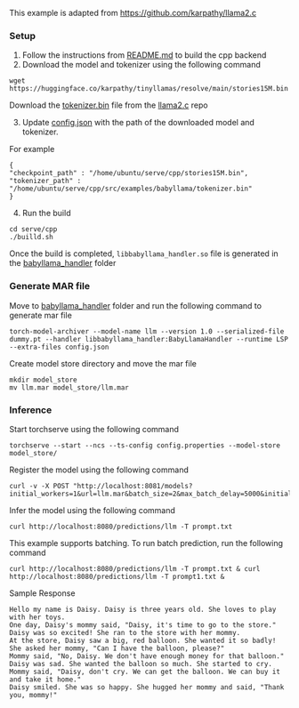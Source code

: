 This example is adapted from https://github.com/karpathy/llama2.c 

### Setup

1. Follow the instructions from [README.md](../../../README.md) to build the cpp backend
2. Download the model and tokenizer using the following command

```
wget https://huggingface.co/karpathy/tinyllamas/resolve/main/stories15M.bin
```
Download the [tokenizer.bin](https://github.com/karpathy/llama2.c/blob/master/tokenizer.bin) file from the [llama2.c](https://github.com/karpathy/llama2.c) repo

3. Update [config.json](config.json) with the path of the downloaded model and tokenizer.

For example

```
{
"checkpoint_path" : "/home/ubuntu/serve/cpp/stories15M.bin",
"tokenizer_path" : "/home/ubuntu/serve/cpp/src/examples/babyllama/tokenizer.bin"
}
```

4. Run the build

```
cd serve/cpp
./builld.sh
```

Once the build is completed, `libbabyllama_handler.so` file is generated in the [babyllama_handler](../../../test/resources/torchscript_model/babyllama/babyllama_handler) folder

### Generate MAR file

Move to [babyllama_handler](../../../test/resources/torchscript_model/babyllama/babyllama_handler) folder and run the following command to generate mar file

```
torch-model-archiver --model-name llm --version 1.0 --serialized-file dummy.pt --handler libbabyllama_handler:BabyLlamaHandler --runtime LSP --extra-files config.json
```

Create model store directory and move the mar file

```
mkdir model_store
mv llm.mar model_store/llm.mar
```

### Inference

Start torchserve using the following command

```
torchserve --start --ncs --ts-config config.properties --model-store model_store/
```

Register the model using the following command

```
curl -v -X POST "http://localhost:8081/models?initial_workers=1&url=llm.mar&batch_size=2&max_batch_delay=5000&initial_workers=3"
```

Infer the model using the following command

```
curl http://localhost:8080/predictions/llm -T prompt.txt
```

This example supports batching. To run batch prediction, run the following command 

```
curl http://localhost:8080/predictions/llm -T prompt.txt & curl http://localhost:8080/predictions/llm -T prompt1.txt &
```

Sample Response

```
Hello my name is Daisy. Daisy is three years old. She loves to play with her toys.
One day, Daisy's mommy said, "Daisy, it's time to go to the store." Daisy was so excited! She ran to the store with her mommy.
At the store, Daisy saw a big, red balloon. She wanted it so badly! She asked her mommy, "Can I have the balloon, please?"
Mommy said, "No, Daisy. We don't have enough money for that balloon."
Daisy was sad. She wanted the balloon so much. She started to cry.
Mommy said, "Daisy, don't cry. We can get the balloon. We can buy it and take it home."
Daisy smiled. She was so happy. She hugged her mommy and said, "Thank you, mommy!"
```
